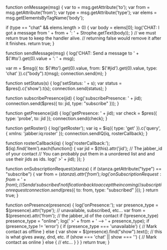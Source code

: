 function onMessage(msg) {
  var to = msg.getAttribute('to');
  var from = msg.getAttribute('from');
  var type = msg.getAttribute('type');
  var elems = msg.getElementsByTagName('body');

  if (type == "chat" && elems.length > 0) {
    var body = elems[0];
    log('CHAT: I got a message from ' + from + ': ' + Strophe.getText(body));
  }
  // we must return true to keep the handler alive.
  // returning false would remove it after it finishes.
  return true;
}

function sendMessage(msg) {
  log('CHAT: Send a message to ' + $('#to').get(0).value + ': ' + msg);

  var m = $msg({
    to: $('#to').get(0).value,
    from: $('#jid').get(0).value,
    type: 'chat'
  }).c("body").t(msg);
  connection.send(m);
}

function setStatus(s) {
  log('setStatus: ' + s);
  var status = $pres().c('show').t(s);
  connection.send(status);
}

function subscribePresence(jid) {
  log('subscribePresence: ' + jid);
  connection.send($pres({
    to: jid,
    type: "subscribe"
  }));
}

function getPresence(jid) {
  log('getPresence: ' + jid);
  var check = $pres({
    type: 'probe',
    to: jid
  });
  connection.send(check);
}

function getRoster() {
  log('getRoster');
  var iq = $iq({
    type: 'get'
  }).c('query', {
    xmlns: 'jabber:iq:roster'
  });
  connection.sendIQ(iq, rosterCallback);
}

function rosterCallback(iq) {
  log('rosterCallback:');
  $(iq).find('item').each(function() {
    var jid = $(this).attr('jid'); // The jabber_id of your contact
    // You can probably put them in a unordered list and and use their jids as ids.
    log('	>' + jid);
  });
}

function onSubscriptionRequest(stanza) {
  if (stanza.getAttribute("type") == "subscribe") {
    var from = $(stanza).attr('from');
    log('onSubscriptionRequest: from=' + from);
    // Send a 'subscribed' notification back to accept the incoming
    // subscription request
    connection.send($pres({
      to: from,
      type: "subscribed"
    }));
  }
  return true;
}

function onPresence(presence) {
  log('onPresence:');
  var presence_type = $(presence).attr('type'); // unavailable, subscribed, etc...
  var from = $(presence).attr('from'); // the jabber_id of the contact
  if (!presence_type) presence_type = "online";
  log('	>' + from + ' --> ' + presence_type);
  if (presence_type != 'error') {
    if (presence_type === 'unavailable') {
      // Mark contact as offline
    } else {
      var show = $(presence).find("show").text(); // this is what gives away, dnd, etc.
      if (show === 'chat' || show === '') {
        // Mark contact as online
      } else {
        // etc...
      }
    }
  }
  return true;
}